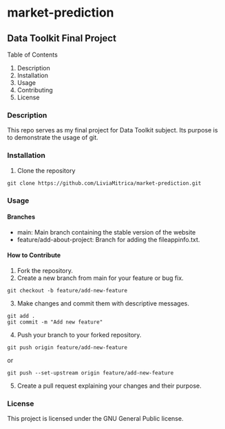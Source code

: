 # market-prediction

## Data Toolkit Final Project

Table of Contents

1.  Description
2.  Installation
3.  Usage
4.  Contributing
5.  License



### Description
This repo serves as my final project for Data Toolkit subject. Its purpose is to demonstrate the usage of git. 

### Installation
1. Clone the repository

~~~~ 
git clone https://github.com/LiviaMitrica/market-prediction.git
~~~~

### Usage

#### Branches

- main:  Main branch containing the stable version of the website
- feature/add-about-project:  Branch for adding the fileappinfo.txt.

#### How to Contribute

1.  Fork the repository.
2.  Create a new branch from main for your feature or bug fix.
~~~~
git checkout -b feature/add-new-feature 
~~~~ 

3.  Make changes and commit them with descriptive messages.
~~~~ 
git add .
git commit -m "Add new feature"
~~~~

4.  Push your branch to your forked repository.
~~~~ 
git push origin feature/add-new-feature 
~~~~
or
~~~~ 
git push --set-upstream origin feature/add-new-feature 
~~~~ 

5.  Create a pull request explaining your changes and their purpose.

### License

This project is licensed under the GNU General Public license.